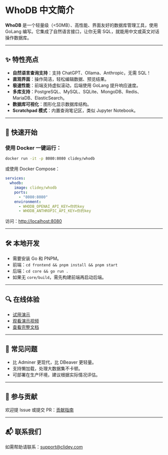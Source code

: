 # WhoDB 中文简介

**WhoDB** 是一个轻量级（<50MB）、高性能、界面友好的数据库管理工具，使用 GoLang 编写。它集成了自然语言接口，让你无需 SQL，就能用中文或英文对话操作数据库。

---

## ✨ 特性亮点

* **自然语言查询支持**：支持 ChatGPT、Ollama、Anthropic，无需 SQL！
* **直观界面**：操作简洁，轻松编辑数据、预览结果。
* **极速性能**：前端支持虚拟滚动，后端使用 GoLang 提升响应速度。
* **多库支持**：PostgreSQL、MySQL、SQLite、MongoDB、Redis、MariaDB、ElasticSearch。
* **数据库可视化**：图形化显示数据库结构。
* **Scratchpad 模式**：内置查询笔记区，类似 Jupyter Notebook。

---

## 🚀 快速开始

### 使用 Docker 一键运行：

```bash
docker run -it -p 8080:8080 clidey/whodb
```

或使用 Docker Compose：

```yaml
services:
  whodb:
    image: clidey/whodb
    ports:
      - "8080:8080"
    environment:
      - WHODB_OPENAI_API_KEY=你的key
      - WHODB_ANTHROPIC_API_KEY=你的key
```

访问：[http://localhost:8080](http://localhost:8080)

---

## 🛠️ 本地开发

* 需要安装 Go 和 PNPM。
* 前端：`cd frontend && pnpm install && pnpm start`
* 后端：`cd core && go run .`
* 如果无 `core/build`，需先构建前端再启动后端。

---

## 🔍 在线体验

* [试用演示](https://whodb.com/demo)
* [观看演示视频](https://youtu.be/hnAQcYYzcLo)
* [查看完整文档](https://whodb.com/docs/)

---

## 🙋 常见问题

* 比 Adminer 更现代，比 DBeaver 更轻量。
* 支持懒加载，处理大数据集不卡顿。
* 可部署在生产环境，建议根据实际情况评估。

---

## 🤝 参与贡献

欢迎提 Issue 或提交 PR：[贡献指南](https://github.com/clidey/whodb/blob/main/CONTRIBUTING.md)

---

## 📬 联系我们

如需帮助请联系：[support@clidey.com](mailto:support@clidey.com)